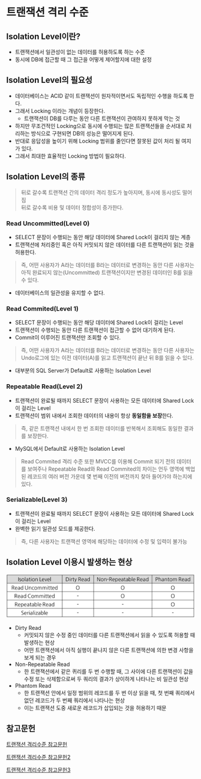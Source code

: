 # 트랜잭션 격리 수준

## Isolation Level이란?
- 트랜잭션에서 일관성이 없는 데이터를 허용하도록 하는 수준
- 동시에 DB에 접근할 때 그 접근을 어떻게 제어할지에 대한 설정

## Isolation Level의 필요성
- 데이터베이스는 ACID 같이 트랜잭션이 원자적이면서도 독립적인 수행을 하도록 한다.
- 그래서 Locking 이라는 개념이 등장한다.
  - 트랜잭션이 DB를 다루는 동안 다른 트랜잭션이 관여하지 못하게 막는 것
- 하지만 무조건적인 Locking으로 동시에 수행되는 많은 트랜잭션들을 순서대로 처리하는 방식으로 구현되면 DB의 성능은 떨어지게 된다.
- 반대로 응답성을 높이기 위해 Locking 범위를 줄인다면 잘못된 값이 처리 될 여지가 있다.
- 그래서 최대한 효율적인 Locking 방법이 필요하다.

## Isolation Level의 종류
> 뒤로 갈수록 트랜잭션 간의 데이터 격리 정도가 높아지며, 동시에 동시성도 떨어짐</br>
> 뒤로 갈수록 비용 및 데이터 정합성이 증가한다.

### Read Uncommitted(Level 0)
- SELECT 문장이 수행되는 동안 해당 데이터에 Shared Lock이 걸리지 않는 계층
- 트랜잭션에 처리중인 혹은 아직 커밋되지 않은 데이터를 다른 트랜잭션이 읽는 것을 허용한다.
> 즉, 어떤 사용자가 A라는 데이터를 B라는 데이터로 변경하는 동안 다른 사용자는 아직 완료되지 않는(Uncommitted) 트랜잭션이지만 변경된 데이터인 B를 읽을 수 있다.
- 데이터베이스의 일관성을 유지할 수 없다.

### Read Commited(Level 1)
- SELECT 문장이 수행되는 동안 해당 데이터에 Shared Lock이 걸리는 Level
- 트랜잭션이 수행되는 동안 다른 트랜잭션이 접근할 수 없어 대기하게 된다.
- Commit이 이루어진 트랜잭션만 조회할 수 있다.
> 즉, 어떤 사용자가 A라는 데이터를 B라는 데이터로 변경하는 동안 다른 사용자는 Undo로그에 있는 이전 데이터(A)를 읽고 트랜잭션이 끝난 뒤 B를 읽을 수 있다.
- 대부분의 SQL Server가 Default로 사용하는 Isolation Level

### Repeatable Read(Level 2)
- 트랜잭션이 완료될 때까지 SELECT 문장이 사용하는 모든 데이터에 Shared Lock이 걸리는 Level
- 트랜잭션이 범위 내에서 조회한 데이터의 내용이 항상 **동일함을 보장**한다.
> 즉, 같은 트랜잭션 내에서 한 번 조회한 데이터를 반복해서 조회해도 동일한 결과를 보장한다.
- MySQL에서 Default로 사용하는 Isolation Level

> Read Commited 격리 수준 또한 MVCC를 이용해 Commit 되기 전의 데이터를 보여주나 Repeatable Read와 Read Commited의 차이는 언두 영역에 백업된 레코드의 여러 버전 가운데 몇 번째 이전의 버전까지 찾아 들어가야 하는지에 있다.

### Serializable(Level 3)
- 트랜잭션이 완료될 때까지 SELECT 문장이 사용하는 모든 데이터에 Shared Lock이 걸리는 Level
- 완벽한 읽기 일관성 모드를 제공한다.
> 즉, 다른 사용자는 트랜잭션 영역에 해당하는 데이터에 수정 및 입력이 불가능


## Isolation Level 이용시 발생하는 현상
![Isolation Level](assets/1.png)

- Dirty Read
  - 커밋되지 않은 수정 중인 데이터를 다른 트랜잭션에서 읽을 수 있도록 허용할 때 발생하는 현상
  - 어떤 트랜잭션에서 아직 실행이 끝나지 않은 다른 트랜잭션에 의한 변경 사항을 보게 되는 경우
- Non-Repeatable Read
  - 한 트랜잭션에서 같은 퀴리를 두 번 수행할 때, 그 사이에 다른 트랜잭션이 값을 수정 또는 삭제함으로써 두 쿼리의 결과가 상이하게 나타나는 비 일관성 현상
- Phantom Read
  - 한 트랜잭션 안에서 일정 범위의 레코드를 두 번 이상 읽을 때, 첫 번째 쿼리에서 없던 레코드가 두 번째 쿼리에서 나타나는 현상
  - 이는 트랜잭션 도중 새로운 레코드가 삽입되는 것을 허용하기 때문



## 참고문헌
[트랜잭션 격리수준 참고문헌](https://github.com/WeareSoft/tech-interview/blob/master/contents/db.md)

[트랜잭션 격리수준 참고문헌2](https://github.com/gyoogle/tech-interview-for-developer/blob/master/Computer%20Science/Database/Transaction%20Isolation%20Level.md)

[트랜잭션 격리수준 참고문헌3](https://zzang9ha.tistory.com/381)

